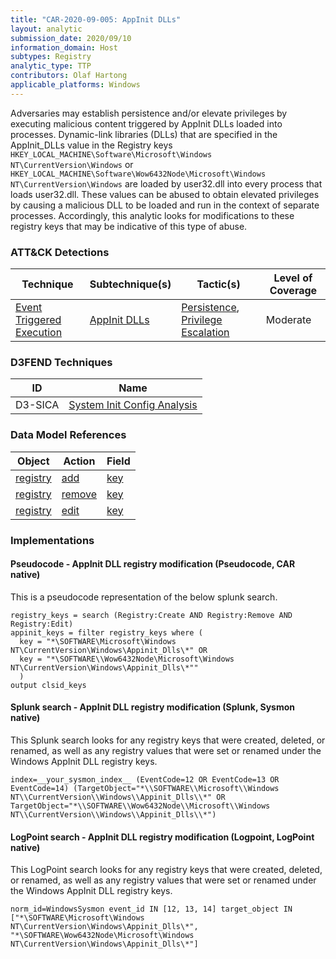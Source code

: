 ```yaml
---
title: "CAR-2020-09-005: AppInit DLLs"
layout: analytic
submission_date: 2020/09/10
information_domain: Host
subtypes: Registry
analytic_type: TTP
contributors: Olaf Hartong
applicable_platforms: Windows
---
```



Adversaries may establish persistence and/or elevate privileges by executing malicious content triggered by AppInit DLLs loaded into processes. Dynamic-link libraries (DLLs) that are specified in the AppInit_DLLs value in the Registry keys `HKEY_LOCAL_MACHINE\Software\Microsoft\Windows NT\CurrentVersion\Windows` or `HKEY_LOCAL_MACHINE\Software\Wow6432Node\Microsoft\Windows NT\CurrentVersion\Windows` are loaded by user32.dll into every process that loads user32.dll. These values can be abused to obtain elevated privileges by causing a malicious DLL to be loaded and run in the context of separate processes. Accordingly, this analytic looks for modifications to these registry keys that may be indicative of this type of abuse. 


### ATT&CK Detections

|Technique|Subtechnique(s)|Tactic(s)|Level of Coverage|
|---|---|---|---|
|[Event Triggered Execution](https://attack.mitre.org/techniques/T1546/)|[AppInit DLLs](https://attack.mitre.org/techniques/T1546/010/)|[Persistence](https://attack.mitre.org/tactics/TA0003/), [Privilege Escalation](https://attack.mitre.org/tactics/TA0004/)|Moderate|


### D3FEND Techniques

|ID|Name|
|---|---| 
|D3-SICA | [System Init Config Analysis](https://d3fend.mitre.org/technique/d3f:SystemInitConfigAnalysis)| 



### Data Model References

|Object|Action|Field|
|---|---|---|
|[registry](/data_model/registry) | [add](/data_model/registry#add) | [key](/data_model/registry#key) |
|[registry](/data_model/registry) | [remove](/data_model/registry#remove) | [key](/data_model/registry#key) |
|[registry](/data_model/registry) | [edit](/data_model/registry#edit) | [key](/data_model/registry#key) |



### Implementations

#### Pseudocode - AppInit DLL registry modification (Pseudocode, CAR native)


This is a pseudocode representation of the below splunk search.


```
registry_keys = search (Registry:Create AND Registry:Remove AND Registry:Edit) 
appinit_keys = filter registry_keys where (
  key = "*\SOFTWARE\Microsoft\Windows NT\CurrentVersion\Windows\Appinit_Dlls\*" OR 
  key = "*\SOFTWARE\\Wow6432Node\Microsoft\Windows NT\CurrentVersion\Windows\Appinit_Dlls\*""
  )
output clsid_keys
```


#### Splunk search - AppInit DLL registry modification (Splunk, Sysmon native)


This Splunk search looks for any registry keys that were created, deleted, or renamed, as well as any registry values that were set or renamed under the Windows AppInit DLL registry keys.


```
index=__your_sysmon_index__ (EventCode=12 OR EventCode=13 OR EventCode=14) (TargetObject="*\\SOFTWARE\\Microsoft\\Windows NT\\CurrentVersion\\Windows\\Appinit_Dlls\\*" OR TargetObject="*\\SOFTWARE\\Wow6432Node\\Microsoft\\Windows NT\\CurrentVersion\\Windows\\Appinit_Dlls\\*")
```


#### LogPoint search - AppInit DLL registry modification (Logpoint, LogPoint native)


This LogPoint search looks for any registry keys that were created, deleted, or renamed, as well as any registry values that were set or renamed under the Windows AppInit DLL registry keys.


```
norm_id=WindowsSysmon event_id IN [12, 13, 14] target_object IN ["*\SOFTWARE\Microsoft\Windows NT\CurrentVersion\Windows\Appinit_Dlls\*", "*\SOFTWARE\Wow6432Node\Microsoft\Windows NT\CurrentVersion\Windows\Appinit_Dlls\*"]
```




